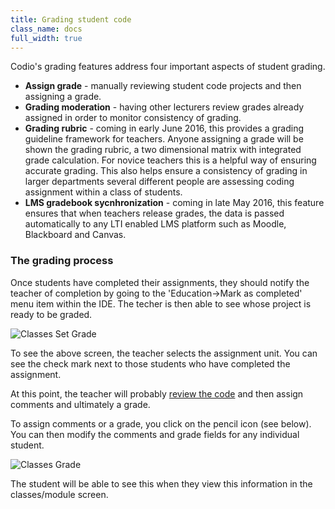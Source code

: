 ```yaml
---
title: Grading student code
class_name: docs
full_width: true
---
```


Codio's grading features address four important aspects of student grading.

- **Assign grade** - manually reviewing student code projects and then assigning a grade.
- **Grading moderation** - having other lecturers review grades already assigned in order to monitor consistency of grading.
- **Grading rubric** - coming in early June 2016, this provides a grading guideline framework for teachers. Anyone assigning a grade will be shown the grading rubric, a two dimensional matrix with integrated grade calculation. For novice teachers this is a helpful way of ensuring accurate grading. This also helps ensure a consistency of grading in larger departments several different people are assessing coding assignment within a class of students.
- **LMS gradebook sycnhronization** - coming in late May 2016, this feature ensures that when teachers release grades, the data is passed automatically to any LTI enabled LMS platform such as Moodle, Blackboard and Canvas.

### The grading process
Once students have completed their assignments, they should notify the teacher of completion by going to the 'Education->Mark as completed' menu item within the IDE. The techer is then able to see whose project is ready to be graded.

![Classes Set Grade](/img/docs/class_setgrade.png)

To see the above screen, the teacher selects the assignment unit. You can see the check mark next to those students who have completed the assignment.


At this point, the teacher will probably [review the code](/docs/dashboard/classes/view-student-code) and then assign comments and ultimately a grade.

To assign comments or a grade, you click on the pencil icon (see below). You can then modify the comments and grade fields for any individual student.

![Classes Grade](/img/docs/class_grade.png)

The student will be able to see this when they view this information in the classes/module screen.
